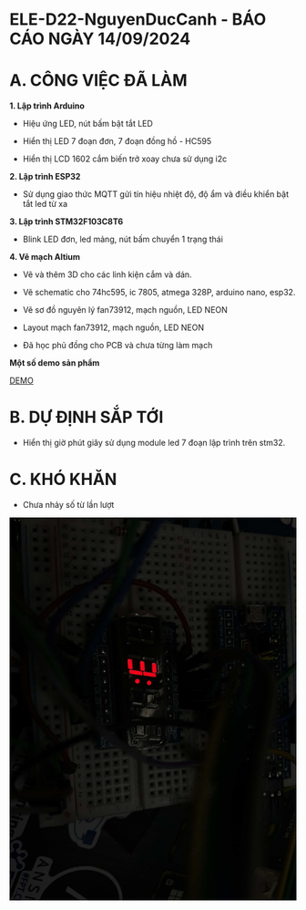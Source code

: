 # ELE-D22-NguyenDucCanh - BÁO CÁO NGÀY 14/09/2024

# A. CÔNG VIỆC ĐÃ LÀM

**1. Lập trình Arduino**

- Hiệu ứng LED, nút bấm bật tắt LED

- Hiển thị LED 7 đoạn đơn, 7 đoạn đồng hồ - HC595

- Hiển thị LCD 1602 cắm biến trở xoay chưa sử dụng i2c

**2. Lập trình ESP32**

- Sử dụng giao thức MQTT gửi tín hiệu nhiệt độ, độ ẩm và điều khiển bật tắt led từ xa


**3. Lập trình STM32F103C8T6**

- Blink LED đơn, led mảng, nút bấm chuyển 1 trạng thái

**4. Vẽ mạch Altium**

- Vẽ và thêm 3D cho các linh kiện cắm và dán.

- Vẽ schematic cho 74hc595, ic 7805, atmega 328P, arduino nano, esp32.

- Vẽ sơ đồ nguyên lý fan73912, mạch nguồn, LED NEON

- Layout mạch fan73912, mạch nguồn, LED NEON

- Đã học phủ đồng cho PCB và chưa từng làm mạch 

**Một số demo sản phẩm**

[DEMO](https://www.youtube.com/playlist?list=PLZ6qnn8w1FLRmbUdg_GS0-I8ogjWWSJ83)

# B. DỰ ĐỊNH SẮP TỚI

- Hiển thị giờ phút giây sử dụng module led 7 đoạn lập trình trên stm32.

# C. KHÓ KHĂN 

- Chưa nhảy số từ lần lượt

![alt](demo.png)

